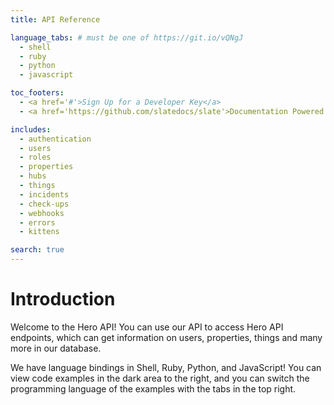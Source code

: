 ```yaml
---
title: API Reference

language_tabs: # must be one of https://git.io/vQNgJ
  - shell
  - ruby
  - python
  - javascript

toc_footers:
  - <a href='#'>Sign Up for a Developer Key</a>
  - <a href='https://github.com/slatedocs/slate'>Documentation Powered by Slate</a>

includes:
  - authentication
  - users
  - roles
  - properties
  - hubs
  - things
  - incidents
  - check-ups
  - webhooks
  - errors
  - kittens

search: true
---
```


# Introduction

Welcome to the Hero API! You can use our API to access Hero API endpoints, which can get information on users, properties, things and many more in our database.

We have language bindings in Shell, Ruby, Python, and JavaScript! You can view code examples in the dark area to the right, and you can switch the programming language of the examples with the tabs in the top right.


